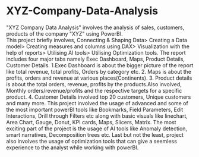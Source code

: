 # XYZ-Company-Data-Analysis
"XYZ Company Data Analysis" involves the analysis of sales, customers, products of the company "XYZ" using PowerBI.  
This project briefly involves, Connecting & Shaping Data> Creating a Data model> Creating measures and columns using DAX> Visualization with the help of reports> Utilising AI tools> Utilising Optimization tools.
The report includes four major tabs namely Exec Dashboard, Maps, Product Details, Customer Details.
1.Exec Dashboard is about the bigger picture of the report like total revenue, total profits, Orders by category etc.
2. Maps is about the profits, orders and revenue at various places(Continents).
3. Product details is about the total orders, revenue, profits by the products.Also involved, Monthly orders/revenue/profits and the respective targets for a specific product.
4. Customer Details involved top 20 customers, Unique customers and many more.
This project involved the usage of advanced and some of the most important powerBI tools like Bookmarks, Field Parameters, Edit Interactions, Drill through Filters etc along with basic visuals like linechart, Area Chart, Gauge, Donut, KPI cards, Maps, Slicers, Matrix.
The most exciting part of the project is the usage of AI tools like Anomaly detection, smart narratives, Decomposition trees etc.
Last but not the least, project also involves the usage of optimization tools that can give a seemless experience to the analyst while working with powerBI.
